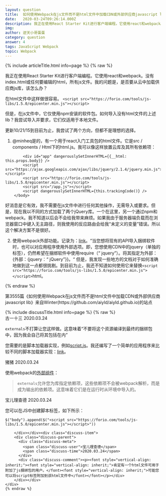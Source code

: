 ```yaml
---
layout: question
title:  如何使用Webpack在js文件而不是html文件中加载CDN或外部供应商javascript lib
date:   2020-03-24T09:26:14.000Z
description: 我正在使用React Starter Kit进行客户端编程。它使用react和webpack。没有index.html或任何要编辑的html，所有js文件...
img: 
author: 逆天小哥蛋蛋
category: question
answer: 4
tags: JavaScript Webpack
topic: Webpack
---
```

<div class="article-root">
  <div class="article">
    {% include articleTitle.html info=page %}
    {% raw %}
    <div class="article-content"><p><font style="vertical-align: inherit;"><font style="vertical-align: inherit;">我正在使用React Starter Kit进行客户端编程。</font><font style="vertical-align: inherit;">它使用react和webpack。</font><font style="vertical-align: inherit;">没有index.html或任何要编辑的html，所有js文件。</font><font style="vertical-align: inherit;">我的问题是，是否要从云中加载供应商js库，该怎么办？</font></font></p>

<p><font style="vertical-align: inherit;"><font style="vertical-align: inherit;">在html文件中这样做很容易。 </font></font><code>&lt;script src="https://forio.com/tools/js-libs/1.5.0/epicenter.min.js"&gt;&lt;/script&gt;</code></p>

<p><font style="vertical-align: inherit;"><font style="vertical-align: inherit;">但是，在js文件中，它仅使用npm安装的软件包。</font><font style="vertical-align: inherit;">如何导入没有html文件的上述lib？</font><font style="vertical-align: inherit;">我尝试导入并要求，它们仅适用于本地文件。</font></font></p>

<p><font style="vertical-align: inherit;"><font style="vertical-align: inherit;">更新10/21/15到目前为止，我尝试了两个方向，但都不是理想的选择。</font></font></p>

<ol>
<li><font style="vertical-align: inherit;"><font style="vertical-align: inherit;">@minheq是的，有一个用于react入门工具包的html文件。</font><font style="vertical-align: inherit;">它是src / components / Html下的html.js。</font><font style="vertical-align: inherit;">我可以像这样放置云库及其所有依赖项：</font></font></li>
</ol>

<pre class="lang-html prettyprint-override"><code>        &lt;div id="app" dangerouslySetInnerHTML={{__html: this.props.body}} /&gt;<font></font>
        &lt;script src="https://ajax.googleapis.com/ajax/libs/jquery/2.1.4/jquery.min.js"&gt;&lt;/script&gt;<font></font>
        &lt;script src="https://forio.com/tools/js-libs/1.5.0/epicenter.min.js"&gt;&lt;/script&gt;<font></font>
        &lt;script src="/app.js"&gt;&lt;/script&gt;<font></font>
        &lt;script dangerouslySetInnerHTML={this.trackingCode()} /&gt;<font></font>
    &lt;/body&gt;<font></font>
</code></pre>

<p><font style="vertical-align: inherit;"><font style="vertical-align: inherit;">好消息是它有效，我不需要在js文件中进行任何其他操作，无需导入或要求。</font><font style="vertical-align: inherit;">但是，现在我以不同的方式加载了两个jQuery库。</font><font style="vertical-align: inherit;">一个在这里，另一个通过npm和webpack。</font><font style="vertical-align: inherit;">我不知道以后会不会给我带来麻烦。</font><font style="vertical-align: inherit;">如果我由于服务器端负载而在浏览器窗口中键入无主路径，则我使用的反应路由会给我“未定义的变量”错误。</font><font style="vertical-align: inherit;">所以这个解决方案不是很好。</font></font></p>

<ol start="2">
<li><font style="vertical-align: inherit;"><font style="vertical-align: inherit;">使用webpack外部功能。</font><font style="vertical-align: inherit;">记录为：</font></font><a href="https://webpack.github.io/docs/library-and-externals.html"><font style="vertical-align: inherit;"><font style="vertical-align: inherit;">link</font></font></a><font style="vertical-align: inherit;"><font style="vertical-align: inherit;">。</font><font style="vertical-align: inherit;">“当您想将现有的API导入捆绑软件时，也可以对应用程序使用外部选项。即，您想使用CDN中的jquery（单独的标签），仍然希望在捆绑软件中使用require（“ jquery”）。将其指定为外部：{外部：{jquery：“ jQuery”}}。“ </font><font style="vertical-align: inherit;">但是，我发现一些地方的文档对于如何准确地做到这一点都很挑剔。</font><font style="vertical-align: inherit;">到目前为止，我还不知道如何使用它来替换</font></font><code>&lt;script src="https://forio.com/tools/js-libs/1.5.0/epicenter.min.js"&gt;&lt;/script&gt;</code><font style="vertical-align: inherit;"><font style="vertical-align: inherit;">html。</font></font></li>
</ol></div>
    {% endraw %}
  </div>
  <p class="winter_mark">第3555篇《如何使用Webpack在js文件而不是html文件中加载CDN或外部供应商javascript lib》来自Winter(https://github.com/aiyld/aiyld.github.io)的站点</p>
  <div class="discuss-wrapper">
    {% include discussTitle.html info=page %}
    {% raw %}
    <div class="discuss-list">
    <div class="discuss-item">
        <div class="discuss-parent">
          <div class="discuss-meta">
            <span class="discuss-user">古一十三</span>
            <span class="discuss-time">2020.03.24</span>
          </div>
          <div class="discuss-comment"><p><code>externals</code><font style="vertical-align: inherit;"><font style="vertical-align: inherit;">不打算让您这样做。</font><font style="vertical-align: inherit;">这意味着“不要将这个资源编译到最终的捆绑包中，因为我会自己将其包括在内”</font></font></p>

<p><font style="vertical-align: inherit;"><font style="vertical-align: inherit;">您需要的是脚本加载器实现，例如</font></font><a href="https://github.com/ded/script.js/"><font style="vertical-align: inherit;"><font style="vertical-align: inherit;">script.js</font></font></a><font style="vertical-align: inherit;"><font style="vertical-align: inherit;">。</font><font style="vertical-align: inherit;">我还编写了一个简单的应用程序来比较不同的脚本加载器实现：</font></font><a href="https://tomchentw.github.io/xrossref/#ZGVkL3NjcmlwdC5qcywgc3lzdGVtanMvc3lzdGVtanMsIFNsZXhBeHRvbi95ZXBub3BlLmpzLCBnZXRpZnkvTEFCanMsIHdlc3NtYW4vZGVmZXIuanM="><font style="vertical-align: inherit;"><font style="vertical-align: inherit;">link</font></font></a><font style="vertical-align: inherit;"><font style="vertical-align: inherit;">。</font></font></p></div>
        </div></div><div class="discuss-item">
        <div class="discuss-parent">
          <div class="discuss-meta">
            <span class="discuss-user">猪猪</span>
            <span class="discuss-time">2020.03.24</span>
          </div>
          <div class="discuss-comment"><p><font style="vertical-align: inherit;"><font style="vertical-align: inherit;">使用webpack的</font></font><a href="http://webpack.github.io/docs/library-and-externals.html" rel="nofollow"><font style="vertical-align: inherit;"><font style="vertical-align: inherit;">外部组件</font></font></a><font style="vertical-align: inherit;"><font style="vertical-align: inherit;">：</font></font></p>

<blockquote>
  <p><code>externals</code><font style="vertical-align: inherit;"><font style="vertical-align: inherit;">允许您为库指定依赖项，这些依赖项不会被webpack解析，而是成为输出的依赖项。</font><font style="vertical-align: inherit;">这意味着它们是在运行时从环境中导入的。</font></font></p>
</blockquote></div>
        </div></div><div class="discuss-item">
        <div class="discuss-parent">
          <div class="discuss-meta">
            <span class="discuss-user">宝儿理查德</span>
            <span class="discuss-time">2020.03.24</span>
          </div>
          <div class="discuss-comment"><p><font style="vertical-align: inherit;"><font style="vertical-align: inherit;">您可以在JS中创建脚本标签，如下所示：</font></font></p>

<pre><code>$("body").append($("&lt;script src="https://forio.com/tools/js-libs/1.5.0/epicenter.min.js"&gt;&lt;/script&gt;"))
</code></pre></div>
        </div></div><div class="discuss-item">
        <div class="discuss-parent">
          <div class="discuss-meta">
            <span class="discuss-user">宝儿理查德</span>
            <span class="discuss-time">2020.03.24</span>
          </div>
          <div class="discuss-comment"><p><font style="vertical-align: inherit;"><font style="vertical-align: inherit;">肯定有一个html文件可用于附加了js捆绑包的用户。</font><font style="vertical-align: inherit;">可能您可以将script标签附加到该html文件中</font></font></p></div>
        </div></div>
    </div>
    {% endraw %}
  </div>
<div>

